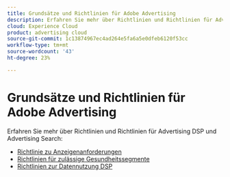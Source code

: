 ```yaml
---
title: Grundsätze und Richtlinien für Adobe Advertising
description: Erfahren Sie mehr über Richtlinien und Richtlinien für Advertising DSP und Advertising Search.
cloud: Experience Cloud
product: advertising cloud
source-git-commit: 1c13874967ec4ad264e5fa6a5e0dfeb6120f53cc
workflow-type: tm+mt
source-wordcount: '43'
ht-degree: 23%

---
```


# Grundsätze und Richtlinien für Adobe Advertising 

Erfahren Sie mehr über Richtlinien und Richtlinien für Advertising DSP und Advertising Search:

* [Richtlinie zu Anzeigenanforderungen](/help/policies/ad-requirements-policy.md)
* [Richtlinien für zulässige Gesundheitssegmente](/help/policies/health-segment-guidelines.md)
* [Richtlinien zur Datennutzung DSP](/help/policies/data-usage-guidelines.md)
